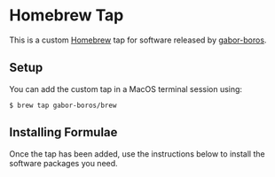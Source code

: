 # Homebrew Tap

This is a custom [Homebrew](https://brew.sh) tap for software released by [gabor-boros](https://github.com/gabor-boros).

## Setup

You can add the custom tap in a MacOS terminal session using:

```
$ brew tap gabor-boros/brew
```

## Installing Formulae

Once the tap has been added, use the instructions below to install the software packages you need.

